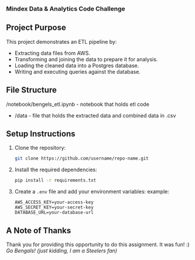 ### Mindex Data & Analytics Code Challenge
## Project Purpose
This project demonstrates an ETL pipeline by:
- Extracting data files from AWS.
- Transforming and joining the data to prepare it for analysis.
- Loading the cleaned data into a Postgres database.
- Writing and executing queries against the database.

## File Structure
/notebook/bengels_etl.ipynb - notebook that holds etl code
- /data - file that holds the extracted data and combined data in .csv

  
## Setup Instructions
1. Clone the repository:
   ```bash
   git clone https://github.com/username/repo-name.git
   ```
2. Install the required dependencies:
   ```bash
   pip install -r requirements.txt
   ```
4. Create a `.env` file and add your environment variables:
   example:
   ```env
   AWS_ACCESS_KEY=your-access-key
   AWS_SECRET_KEY=your-secret-key
   DATABASE_URL=your-database-url
   ```

## A Note of Thanks

Thank you for providing this opportunity to do this assignment. It was fun! :)  
_Go Bengals! (just kidding, I am a Steelers fan)_
